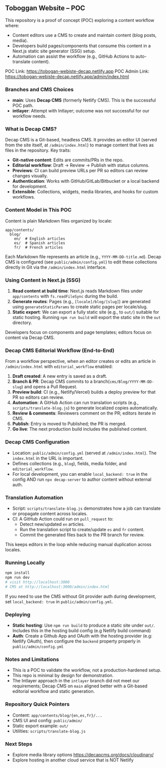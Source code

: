 ## Toboggan Website – POC

This repository is a proof of concept (POC) exploring a content workflow where:

- Content editors use a CMS to create and maintain content (blog posts, media).
- Developers build pages/components that consume this content in a Next.js static site generator (SSG) setup.
- Automation can assist the workflow (e.g., GitHub Actions to auto-translate content).

POC Link: https://tobogan-webiste-decap.netlify.app
POC Admin Link: https://tobogan-webiste-decap.netlify.app/admin/index.html

### Branches and CMS Choices

- **main**: Uses **Decap CMS** (formerly Netlify CMS). This is the successful POC path.
- **intlayer**: Attempt with Intlayer; outcome was not successful for our workflow needs.

### What is Decap CMS?

Decap CMS is a Git-based, headless CMS. It provides an editor UI (served from the site itself, at `/admin/index.html`) to manage content that lives as files in the repository. Key traits:

- **Git-native content**: Edits are commits/PRs in the repo.
- **Editorial workflow**: Draft → Review → Publish with status columns.
- **Previews**: CI can build preview URLs per PR so editors can review changes visually.
- **Authentication**: Works with GitHub/GitLab/Bitbucket or a local backend for development.
- **Extensible**: Collections, widgets, media libraries, and hooks for custom workflows.

### Content Model in This POC

Content is plain Markdown files organized by locale:

```
app/contents/
  blog/
    en/  # English articles
    es/  # Spanish articles
    fr/  # French articles
```

Each Markdown file represents an article (e.g., `YYYY-MM-DD-title.md`). Decap CMS is configured (see `public/admin/config.yml`) to edit these collections directly in Git via the `/admin/index.html` interface.

### Using Content in Next.js (SSG)

1. **Read content at build time**: Next.js reads Markdown files under `app/contents` with `fs.readFileSync` during the build.
2. **Generate routes**: Pages (e.g., `[locale]/blog/[slug]`) are generated using `generateStaticParams` to create static pages per locale/slug.
3. **Static export**: We can export a fully static site (e.g., to `out/`) suitable for static hosting. Running `npm run build` will export the static site in the `out` directory.

Developers focus on components and page templates; editors focus on content via Decap CMS.

### Decap CMS Editorial Workflow (End-to-End)

From a workflow perspective, when an editor creates or edits an article in `/admin/index.html` with `editorial_workflow` enabled:

1. **Draft created**: A new entry is saved as a draft.
2. **Branch & PR**: Decap CMS commits to a branch(`cms/Blog/YYYY-MM-DD-slug`) and opens a Pull Request.
3. **Preview build**: CI (e.g., Netlify/Vercel) builds a deploy preview for that PR so editors can review.
4. **Automation**: A GitHub Action can run translation scripts (e.g., `scripts/translate-blog.js`) to generate localized copies automatically.
5. **Review & comments**: Reviewers comment on the PR; editors iterate in CMS.
6. **Publish**: Entry is moved to Published; the PR is merged.
7. **Go live**: The next production build includes the published content.

### Decap CMS Configuration

- Location: `public/admin/config.yml` (served at `/admin/index.html`). The `index.html` in the URL is important.
- Defines collections (e.g., `blog`), fields, media folder, and `editorial_workflow`.
- For local development, you can enable `local_backend: true` in the config AND run `npx decap-server` to author content without external auth. 

### Translation Automation

- Script: `scripts/translate-blog.js` demonstrates how a job can translate or propagate content across locales.
- CI: A GitHub Action could run on `pull_request` to:
  - Detect new/updated `en` articles.
  - Run the translation script to create/update `es` and `fr` content.
  - Commit the generated files back to the PR branch for review.

This keeps editors in the loop while reducing manual duplication across locales.

### Running Locally

```bash
npm install
npm run dev
# visit http://localhost:3000
# CMS at http://localhost:3000/admin/index.html
```

If you need to use the CMS without Git provider auth during development, set `local_backend: true` in `public/admin/config.yml`.

### Deploying

- **Static hosting**: Use `npm run build` to produce a static site under `out/`. Includes this in the hosting build config (e.g Netlify build command)
- **Auth**: Create a Github App and OAuth with the hosting provider (e.g: Netlify OAuth), then configure the `backend` property properly in `public/admin/config.yml`

### Notes and Limitations

- This is a POC to validate the workflow, not a production-hardened setup.
- This repo is minimal by design for demonstration.
- The Intlayer approach in the `intlayer` branch did not meet our requirements; Decap CMS on `main` aligned better with a Git-based editorial workflow and static generation.

### Repository Quick Pointers

- Content: `app/contents/blog/{en,es,fr}/...`
- CMS UI and config: `public/admin/`
- Static export example: `out/`
- Utilities: `scripts/translate-blog.js`

### Next Steps

- Explore media library options https://decapcms.org/docs/cloudinary/
- Explore hosting in another cloud service that is NOT Netlify